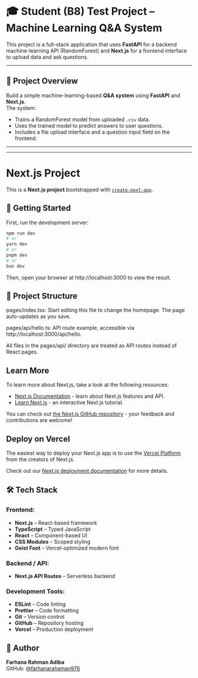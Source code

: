 # 🎓 Student (B8) Test Project – Machine Learning Q&A System

This project is a full-stack application that uses **FastAPI** for a backend machine-learning API (RandomForest) and **Next.js** for a frontend interface to upload data and ask questions.

---

## 📌 Project Overview

Build a simple machine-learning-based **Q&A system** using **FastAPI** and **Next.js**.  
The system:
- Trains a RandomForest model from uploaded `.csv` data.
- Uses the trained model to predict answers to user questions.
- Includes a file upload interface and a question input field on the frontend.

---
---

# Next.js Project

This is a **Next.js project** bootstrapped with [`create-next-app`](https://nextjs.org/docs/api-reference/create-next-app).

## 🚀 Getting Started

First, run the development server:

```bash
npm run dev
# or
yarn dev
# or
pnpm dev
# or
bun dev

```

Then, open your browser at http://localhost:3000 to view the result.


## 📁 Project Structure
pages/index.tsx: Start editing this file to change the homepage. The page auto-updates as you save.

pages/api/hello.ts: API route example, accessible via http://localhost:3000/api/hello.

All files in the pages/api/ directory are treated as API routes instead of React pages.

## Learn More

To learn more about Next.js, take a look at the following resources:

- [Next.js Documentation](https://nextjs.org/docs) - learn about Next.js features and API.
- [Learn Next.js](https://nextjs.org/learn-pages-router) - an interactive Next.js tutorial.

You can check out [the Next.js GitHub repository](https://github.com/vercel/next.js) - your feedback and contributions are welcome!

## Deploy on Vercel

The easiest way to deploy your Next.js app is to use the [Vercel Platform](https://vercel.com/new?utm_medium=default-template&filter=next.js&utm_source=create-next-app&utm_campaign=create-next-app-readme) from the creators of Next.js.

Check out our [Next.js deployment documentation](https://nextjs.org/docs/pages/building-your-application/deploying) for more details.


## 🛠️ Tech Stack

### Frontend:
- **Next.js** – React-based framework  
- **TypeScript** – Typed JavaScript  
- **React** – Component-based UI  
- **CSS Modules** – Scoped styling  
- **Geist Font** – Vercel-optimized modern font  

### Backend / API:
- **Next.js API Routes** – Serverless backend  

### Development Tools:
- **ESLint** – Code linting  
- **Prettier** – Code formatting  
- **Git** – Version control  
- **GitHub** – Repository hosting  
- **Vercel** – Production deployment  

## 🧾 Author

**Farhana Rahman Adiba**  
GitHub: [@farhanarahaman976](https://github.com/farhanarahaman976)






